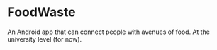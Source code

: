 # FoodWaste
An Android app that can connect people with avenues of food. At the university level (for now).
